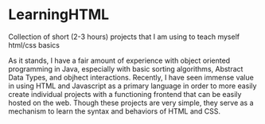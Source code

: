 # LearningHTML
Collection of short (2-3 hours) projects that I am using to teach myself html/css basics


As it stands, I have a fair amount of experience with object oriented programming in Java, especially with basic sorting algorithms, Abstract Data Types, and objhect interactions. Recently, I have seen immense value in using HTML and Javascript as a primary language in order to more easily create individual projects with a functioning frontend that can be easily hosted on the web. Though these projects are very simple, they serve as a mechanism to learn the syntax and behaviors of HTML and CSS. 
